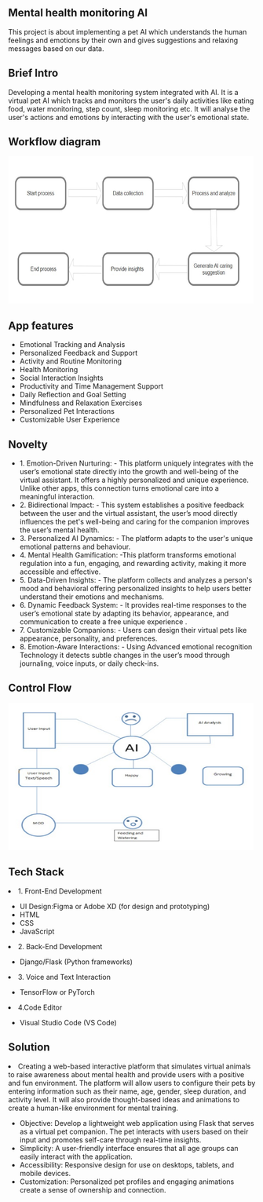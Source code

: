 ## Mental health monitoring AI
This project is about implementing a pet AI which understands the human feelings and emotions by their own and gives suggestions and relaxing messages based on our data.
## Brief Intro
Developing a mental health monitoring system integrated with AI. It is a virtual pet AI which tracks and monitors the user's daily activities like eating food, water monitoring, step count, sleep monitoring etc. It will analyse the user's actions and emotions by interacting with the user's emotional state.
## Workflow diagram
<img src="flow.jpg" width="500" height="300">

## App features
<ul>
<li>Emotional Tracking and Analysis</li>
<li>Personalized Feedback and Support</li>
<li>Activity and Routine Monitoring</li>
<li>Health Monitoring</li>
<li>Social Interaction Insights</li>
<li> Productivity and Time Management Support</li>
<li> Daily Reflection and Goal Setting</li>
<li> Mindfulness and Relaxation Exercises</li>
<li> Personalized Pet Interactions</li> 
<li>Customizable User Experience</li> 
</ul>

## Novelty
<ul>
  <li>
1. Emotion-Driven Nurturing:  
   - This platform uniquely integrates with the user’s emotional state directly into the growth and well-being of the virtual assistant. It offers a highly personalized and unique experience. Unlike other apps, this connection turns emotional care into a meaningful interaction.</li>
<li>
2. Bidirectional Impact:  
   - This system establishes a positive feedback between the user and the virtual assistant, the user’s mood directly influences the pet's well-being and caring for the companion improves the user’s mental health.</li>
<li>
3. Personalized AI Dynamics:  
   - The platform adapts to the user's unique emotional patterns and behaviour.</li>
<li>
4. Mental Health Gamification:  
   -This platform transforms emotional regulation into a fun, engaging, and rewarding activity, making it more accessible and effective.</li>
<li>
5. Data-Driven Insights:  
   - The platform collects and analyzes a person's mood and behavioral offering personalized insights to help users better understand their emotions and mechanisms. </li>
<li>
6. Dynamic Feedback System:  
   - It provides real-time responses to the user’s emotional state by adapting its behavior, appearance, and communication to create a free unique experience .</li>
  <li>
7. Customizable Companions:  
   - Users can design their virtual pets like appearance, personality, and preferences. </li>
<li>
8. Emotion-Aware Interactions:  
   - Using Advanced emotional recognition Technology it detects subtle changes in the user’s mood through journaling, voice inputs, or daily check-ins.</li></ul>

## Control Flow
<img src="concept.jpeg" width="500" height="300">

## Tech Stack 
<li>1. Front-End Development</li>
<ul>
  <li>UI Design:Figma or Adobe XD (for design and prototyping)</li>
<li>HTML</li>
<li>CSS</li>
<li>JavaScript</li>
</li>
  </ul>
<li>2. Back-End Development</li>
<ul>
  <li>Django/Flask (Python frameworks)</li>
  </ul>
<li>3. Voice and Text Interaction</li>
<ul>
  <li>TensorFlow or PyTorch </li>
  </ul>
<li>4.Code Editor</li>
<ul>
<li>
  Visual Studio Code (VS Code)
</li>
</ul>

## Solution
<li>Creating a web-based interactive platform that simulates virtual animals to raise awareness about mental health and provide users with a positive and fun environment. The platform will allow users to configure their pets by entering information such as their name, age, gender, sleep duration, and activity level. It will also provide thought-based ideas and animations to create a human-like environment for mental training.</li>
<ul>
  <li>
    Objective:
Develop a lightweight web application using Flask that serves as a virtual pet companion. The pet interacts with users based on their input and promotes self-care through real-time insights.
  </li>
  <li>
    Simplicity: A user-friendly interface ensures that all age groups can easily interact with the application.</li>
  <li>
Accessibility: Responsive design for use on desktops, tablets, and mobile devices.</li>
<li> Customization: Personalized pet profiles and engaging animations create a sense of ownership and connection.
  </li>
</ul>


                   



